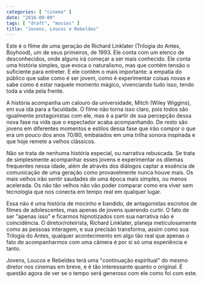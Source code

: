 ```yaml
---
categories: [ "cinema" ]
date: "2016-09-09"
tags: [ "draft", "movies" ]
title: "Jovens, Loucos e Rebeldes"
---
```

Este é o filme de uma geração de Richard Linklater (Trilogia do
Antes, Boyhood), um de seus primeiros, de 1993. Ele conta com um elenco
de desconhecidos, onde alguns irá começar a ser mais conhecido. Ele
conta uma história simples, que evoca o naturalismo, mas que contém
tensão o suficiente para entreter. E ele contém o mais importante:
a empatia do público que sabe como é ser jovem, como é experimentar
coisas novas e sabe como é estar naquele momento mágico, vivenciando
tudo isso, tendo toda a vida pela frente.

A história acompanha um calouro da universidade, Mitch (Wiley Wiggins),
em sua ida para a faculdade. O filme não torna isso claro, pois todos
são igualmente protagonistas com ele, mas é a partir de sua percepção
dessa nova fase na vida que o espectador acaba acompanhando. De resto
são jovens em diferentes momentos e estilos dessa fase que irão compor o
que era um pouco dos anos 70/80, embalados em uma trilha sonora inspirada
e que hoje remete a velhos clássicos.

Não se trata de nenhuma história especial, ou narrativa rebuscada. Se
trata de simplesmente acompanhar esses jovens e experimentar os dilemas
frequentes nessa idade, além de através dos diálogos captar a essência
de comunicação de uma geração como provavelmente nunca houve mais. Os
mais velhos irão sentir saudades de uma época mais simples, ou menos
acelerada. Os não tão velhos não vão poder comparar como era viver
sem tecnologia que nos conecta em tempo real em qualquer lugar.

Essa não é uma história de mocinho e bandido, de antagonistas escrotos
de filmes de adolescentes, mas apenas de jovens querendo curtir. O
fato de ser "apenas isso" e ficarmos hipnotizados com sua narrativa
não é coincidência. O diretor/roteirista, Richard Linklater, planeja
meticulosamente como as pessoas interagem, e sua precisão transforma,
assim como sua Trilogia do Antes, qualquer acontecimento em algo tão
real que apenas o fato de acompanharmos com uma câmera é por si só
uma experiência e tanto.

Jovens, Loucos e Rebeldes terá uma "continuação espiritual" do
mesmo diretor nos cinemas em breve, e é tão interessante quanto o
original. É questão agora de ver se o tempo será generoso com ele
como foi com este.
